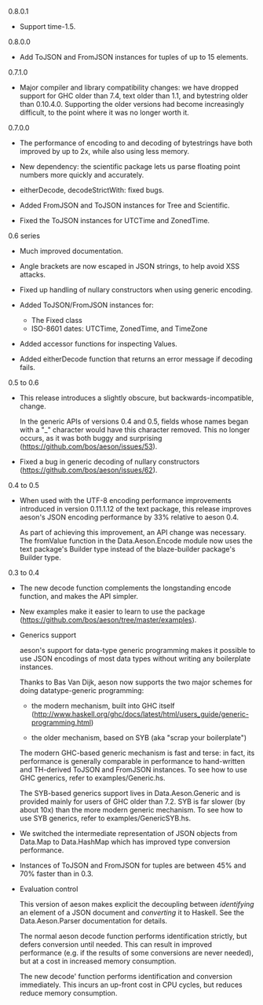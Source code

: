 0.8.0.1

* Support time-1.5.

0.8.0.0

* Add ToJSON and FromJSON instances for tuples of up to 15 elements.

0.7.1.0

* Major compiler and library compatibility changes: we have dropped
  support for GHC older than 7.4, text older than 1.1, and bytestring
  older than 0.10.4.0.  Supporting the older versions had become
  increasingly difficult, to the point where it was no longer worth
  it.

0.7.0.0

* The performance of encoding to and decoding of bytestrings have both
  improved by up to 2x, while also using less memory.

* New dependency: the scientific package lets us parse floating point
  numbers more quickly and accurately.

* eitherDecode, decodeStrictWith: fixed bugs.

* Added FromJSON and ToJSON instances for Tree and Scientific.

* Fixed the ToJSON instances for UTCTime and ZonedTime.

0.6 series

* Much improved documentation.

* Angle brackets are now escaped in JSON strings, to help avoid XSS
  attacks.

* Fixed up handling of nullary constructors when using generic
  encoding.

* Added ToJSON/FromJSON instances for:

  * The Fixed class
  * ISO-8601 dates: UTCTime, ZonedTime, and TimeZone

* Added accessor functions for inspecting Values.

* Added eitherDecode function that returns an error message if
  decoding fails.

0.5 to 0.6

* This release introduces a slightly obscure, but
  backwards-incompatible, change.

  In the generic APIs of versions 0.4 and 0.5, fields whose names
  began with a "_" character would have this character removed.  This
  no longer occurs, as it was both buggy and surprising
  (https://github.com/bos/aeson/issues/53).

* Fixed a bug in generic decoding of nullary constructors
  (https://github.com/bos/aeson/issues/62).

0.4 to 0.5

* When used with the UTF-8 encoding performance improvements
  introduced in version 0.11.1.12 of the text package, this release
  improves aeson's JSON encoding performance by 33% relative to aeson
  0.4.

  As part of achieving this improvement, an API change was necessary.
  The fromValue function in the Data.Aeson.Encode module now uses the
  text package's Builder type instead of the blaze-builder package's
  Builder type.

0.3 to 0.4

* The new decode function complements the longstanding encode
  function, and makes the API simpler.

* New examples make it easier to learn to use the package
  (https://github.com/bos/aeson/tree/master/examples).

* Generics support

  aeson's support for data-type generic programming makes it possible
  to use JSON encodings of most data types without writing any
  boilerplate instances.

  Thanks to Bas Van Dijk, aeson now supports the two major schemes for
  doing datatype-generic programming:

  * the modern mechanism, built into GHC itself
	(http://www.haskell.org/ghc/docs/latest/html/users_guide/generic-programming.html)

  * the older mechanism, based on SYB (aka "scrap your
	boilerplate")

  The modern GHC-based generic mechanism is fast and terse: in fact,
  its performance is generally comparable in performance to
  hand-written and TH-derived ToJSON and FromJSON instances.  To see
  how to use GHC generics, refer to examples/Generic.hs.

  The SYB-based generics support lives in Data.Aeson.Generic and is
  provided mainly for users of GHC older than 7.2.  SYB is far slower
  (by about 10x) than the more modern generic mechanism.  To see how
  to use SYB generics, refer to examples/GenericSYB.hs.

* We switched the intermediate representation of JSON objects from
  Data.Map to Data.HashMap which has improved type conversion
  performance.

* Instances of ToJSON and FromJSON for tuples are between 45% and 70%
  faster than in 0.3.

* Evaluation control

  This version of aeson makes explicit the decoupling between
  *identifying* an element of a JSON document and *converting* it to
  Haskell.  See the Data.Aeson.Parser documentation for details.

  The normal aeson decode function performs identification strictly,
  but defers conversion until needed.  This can result in improved
  performance (e.g. if the results of some conversions are never
  needed), but at a cost in increased memory consumption.

  The new decode' function performs identification and conversion
  immediately.  This incurs an up-front cost in CPU cycles, but
  reduces reduce memory consumption.
